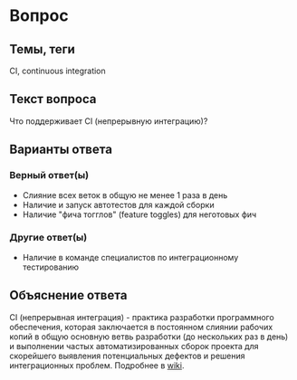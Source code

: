 # Вопрос

## Темы, теги

СI, continuous integration

## Текст вопроса

Что поддерживает CI (непрерывную интеграцию)?

## Варианты ответа

### Верный ответ(ы)

* Слияние всех веток в общую не менее 1 раза в день
* Наличие и запуск автотестов для каждой сборки
* Наличие "фича тогглов" (feature toggles) для неготовых фич

### Другие ответ(ы)

* Наличие в команде специалистов по интеграционному тестированию

## Объяснение ответа

CI (непрерывная интеграция) - практика разработки программного обеспечения, которая заключается в постоянном слиянии рабочих копий в общую основную ветвь разработки (до нескольких раз в день) и выполнении частых автоматизированных сборок проекта для скорейшего выявления потенциальных дефектов и решения интеграционных проблем. Подробнее в [wiki](https://technical-excellence.ru/wiki/CI).
